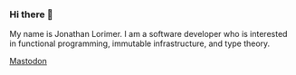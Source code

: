 ### Hi there 👋

My name is Jonathan Lorimer. I am a software developer who is interested in functional programming, immutable infrastructure, and type theory.

<a rel="me" href="https://fosstodon.org/@jonathanlorimer">Mastodon</a>
